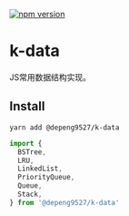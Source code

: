 [![npm version](https://badge.fury.io/js/%40depeng9527%2Fk-data.svg)](https://badge.fury.io/js/%40depeng9527%2Fk-data)
# k-data
JS常用数据结构实现。

## Install
```
yarn add @depeng9527/k-data
```

```js
import {
  BSTree,
  LRU,
  LinkedList,
  PriorityQueue,
  Queue,
  Stack,
} from '@depeng9527/k-data'
```
